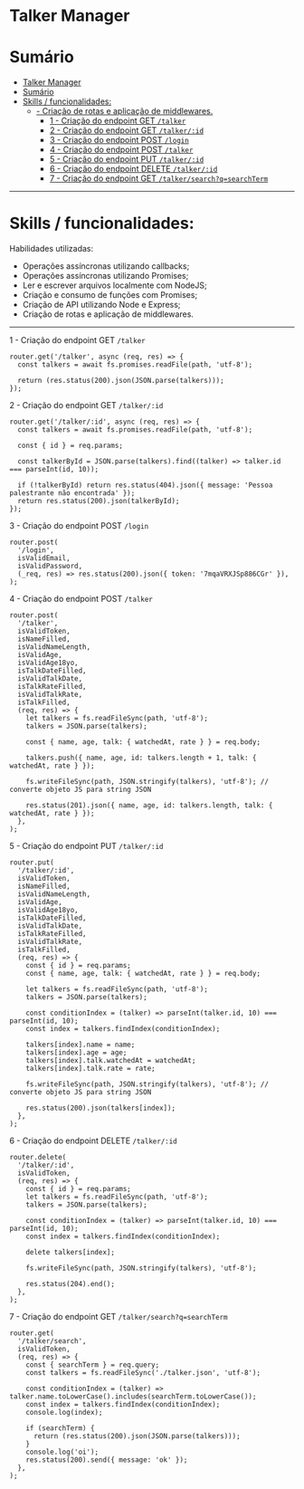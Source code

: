 # Talker Manager 

# Sumário


- [Talker Manager](#talker-manager)
- [Sumário](#sumário)
- [Skills / funcionalidades:](#skills--funcionalidades)
  - [- Criação de rotas e aplicação de middlewares.](#--criação-de-rotas-e-aplicação-de-middlewares)
    - [1 - Criação do endpoint GET `/talker`](#1---criação-do-endpoint-get-talker)
    - [2 - Criação do endpoint GET `/talker/:id`](#2---criação-do-endpoint-get-talkerid)
    - [3 - Criação do endpoint POST `/login`](#3---criação-do-endpoint-post-login)
    - [4 - Criação do endpoint POST `/talker`](#4---criação-do-endpoint-post-talker)
    - [5 - Criação do endpoint PUT `/talker/:id`](#5---criação-do-endpoint-put-talkerid)
    - [6 - Criação do endpoint DELETE `/talker/:id`](#6---criação-do-endpoint-delete-talkerid)
    - [7 - Criação do endpoint GET `/talker/search?q=searchTerm`](#7---criação-do-endpoint-get-talkersearchqsearchterm)

---

# Skills / funcionalidades:

Habilidades utilizadas:

- Operações assíncronas utilizando callbacks;
- Operações assíncronas utilizando Promises;
- Ler e escrever arquivos localmente com NodeJS;
- Criação e consumo de funções com Promises;
- Criação de API utilizando Node e Express;
- Criação de rotas e aplicação de middlewares.
---


1 - Criação do endpoint GET `/talker`

````
router.get('/talker', async (req, res) => {
  const talkers = await fs.promises.readFile(path, 'utf-8');

  return (res.status(200).json(JSON.parse(talkers)));
});
````
2 - Criação do endpoint GET `/talker/:id`

````
router.get('/talker/:id', async (req, res) => {
  const talkers = await fs.promises.readFile(path, 'utf-8');
  
  const { id } = req.params;

  const talkerById = JSON.parse(talkers).find((talker) => talker.id === parseInt(id, 10));

  if (!talkerById) return res.status(404).json({ message: 'Pessoa palestrante não encontrada' });
  return res.status(200).json(talkerById);
});
````
3 - Criação do endpoint POST `/login`

````
router.post(
  '/login',
  isValidEmail,
  isValidPassword,
  (_req, res) => res.status(200).json({ token: '7mqaVRXJSp886CGr' }),
);
````

4 - Criação do endpoint POST `/talker`
````
router.post(
  '/talker',
  isValidToken,
  isNameFilled,
  isValidNameLength,
  isValidAge,
  isValidAge18yo,
  isTalkDateFilled,
  isValidTalkDate,
  isTalkRateFilled,
  isValidTalkRate,
  isTalkFilled,
  (req, res) => {
    let talkers = fs.readFileSync(path, 'utf-8');
    talkers = JSON.parse(talkers);

    const { name, age, talk: { watchedAt, rate } } = req.body;

    talkers.push({ name, age, id: talkers.length + 1, talk: { watchedAt, rate } });
  
    fs.writeFileSync(path, JSON.stringify(talkers), 'utf-8'); // converte objeto JS para string JSON

    res.status(201).json({ name, age, id: talkers.length, talk: { watchedAt, rate } });  
  },
);
````

5 - Criação do endpoint PUT `/talker/:id`

````
router.put(
  '/talker/:id',
  isValidToken,
  isNameFilled,
  isValidNameLength,
  isValidAge,
  isValidAge18yo,
  isTalkDateFilled,
  isValidTalkDate,
  isTalkRateFilled,
  isValidTalkRate,
  isTalkFilled,
  (req, res) => {
    const { id } = req.params;
    const { name, age, talk: { watchedAt, rate } } = req.body;

    let talkers = fs.readFileSync(path, 'utf-8');
    talkers = JSON.parse(talkers);

    const conditionIndex = (talker) => parseInt(talker.id, 10) === parseInt(id, 10);
    const index = talkers.findIndex(conditionIndex);

    talkers[index].name = name;
    talkers[index].age = age;
    talkers[index].talk.watchedAt = watchedAt;
    talkers[index].talk.rate = rate;    

    fs.writeFileSync(path, JSON.stringify(talkers), 'utf-8'); // converte objeto JS para string JSON

    res.status(200).json(talkers[index]);
  },
);
````
6 - Criação do endpoint DELETE `/talker/:id`

````
router.delete(
  '/talker/:id',
  isValidToken,
  (req, res) => {
    const { id } = req.params;
    let talkers = fs.readFileSync(path, 'utf-8');
    talkers = JSON.parse(talkers);

    const conditionIndex = (talker) => parseInt(talker.id, 10) === parseInt(id, 10);
    const index = talkers.findIndex(conditionIndex);

    delete talkers[index];
    
    fs.writeFileSync(path, JSON.stringify(talkers), 'utf-8');

    res.status(204).end();
  },
);
````
7 - Criação do endpoint GET `/talker/search?q=searchTerm`

````
router.get(
  '/talker/search',
  isValidToken,
  (req, res) => {
    const { searchTerm } = req.query;
    const talkers = fs.readFileSync('./talker.json', 'utf-8');

    const conditionIndex = (talker) => talker.name.toLowerCase().includes(searchTerm.toLowerCase());
    const index = talkers.findIndex(conditionIndex);
    console.log(index);

    if (searchTerm) {
      return (res.status(200).json(JSON.parse(talkers)));
    }
    console.log('oi');
    res.status(200).send({ message: 'ok' });
  },
);
````
